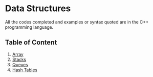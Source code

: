 # Data Structures

All the codes completed and examples or syntax quoted are in the C++ programming language.

## Table of Content

1. [Array](https://github.com/jainayu/Data-Structures/tree/master/Array)
2. [Stacks](https://github.com/jainayu/Data-Structures/tree/master/Stacks)
3. [Queues](https://github.com/jainayu/Data-Structures/tree/master/Queues)
4. [Hash Tables](https://github.com/jainayu/Data-Structures/tree/master/Hash%20Tables)
